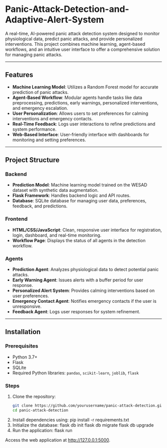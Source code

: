 # Panic-Attack-Detection-and-Adaptive-Alert-System

A real-time, AI-powered panic attack detection system designed to monitor physiological data, predict panic attacks, and provide personalized interventions. This project combines machine learning, agent-based workflows, and an intuitive user interface to offer a comprehensive solution for managing panic attacks.

---

## Features

- **Machine Learning Model**: Utilizes a Random Forest model for accurate prediction of panic attacks.
- **Agent-Based Workflow**: Modular agents handle tasks like data preprocessing, predictions, early warnings, personalized interventions, and emergency escalation.
- **User Personalization**: Allows users to set preferences for calming interventions and emergency contacts.
- **Real-Time Feedback**: Logs user interactions to refine predictions and system performance.
- **Web-Based Interface**: User-friendly interface with dashboards for monitoring and setting preferences.

---

## Project Structure

### Backend
- **Prediction Model**: Machine learning model trained on the WESAD dataset with synthetic data augmentation.
- **Flask Framework**: Handles backend logic and API routes.
- **Database**: SQLite database for managing user data, preferences, feedback, and predictions.

### Frontend
- **HTML/CSS/JavaScript**: Clean, responsive user interface for registration, login, dashboard, and real-time monitoring.
- **Workflow Page**: Displays the status of all agents in the detection workflow.

### Agents
- **Prediction Agent**: Analyzes physiological data to detect potential panic attacks.
- **Early Warning Agent**: Issues alerts with a buffer period for user response.
- **Personalized Alert System**: Provides calming interventions based on user preferences.
- **Emergency Contact Agent**: Notifies emergency contacts if the user is unresponsive.
- **Feedback Agent**: Logs user responses for system refinement.

---

## Installation

### Prerequisites
- Python 3.7+
- Flask
- SQLite
- Required Python libraries: `pandas`, `scikit-learn`, `joblib`, `flask`

### Steps
1. Clone the repository:
   ```bash
   git clone https://github.com/yourusername/panic-attack-detection.git
   cd panic-attack-detection
2. Install dependencies using:
   pip install -r requirements.txt
3. Initialize the database:
   flask db init
   flask db migrate
   flask db upgrade
4. Run the application:
   flask run

Access the web application at http://127.0.0.1:5000.
